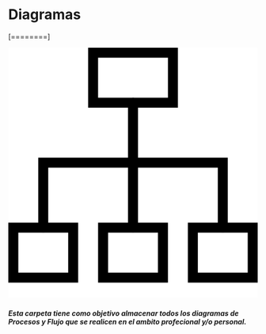 # **Diagramas**
[========]

![](https://raw.githubusercontent.com/GtrujilloTS/Diagramas/main/Driagram.png)
##### Esta carpeta tiene como objetivo almacenar todos los diagramas de Procesos y Flujo que se realicen en el ambito profecional y/o personal.

